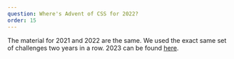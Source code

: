 ```yaml
---
question: Where's Advent of CSS for 2022?
order: 15
---
```


The material for 2021 and 2022 are the same. We used the exact same set of challenges two years in a row. 2023 can be found [here](https://adventofcss.com).